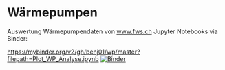 # Wärmepumpen
Auswertung Wärmepumpendaten von www.fws.ch
Jupyter Notebooks via Binder:

https://mybinder.org/v2/gh/benj01/wp/master?filepath=Plot_WP_Analyse.ipynb
[![Binder](https://mybinder.org/badge_logo.svg)](https://mybinder.org/v2/gh/benj01/wp/master?filepath=Plot_WP_Analyse.ipynb)

